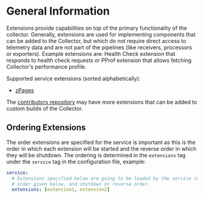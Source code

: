 # General Information

Extensions provide capabilities on top of the primary functionality of the
collector. Generally, extensions are used for implementing components that can
be added to the Collector, but which do not require direct access to telemetry
data and are not part of the pipelines (like receivers, processors or
exporters). Example extensions are: Health Check extension that responds to
health check requests or PProf extension that allows fetching Collector's
performance profile.

Supported service extensions (sorted alphabetically):

- [zPages](zpagesextension/README.md)

The [contributors
repository](https://github.com/open-telemetry/opentelemetry-collector-contrib)
may have more extensions that can be added to custom builds of the Collector.

## Ordering Extensions

The order extensions are specified for the service is important as this is the
order in which each extension will be started and the reverse order in which they
will be shutdown. The ordering is determined in the `extensions` tag under the
`service` tag in the configuration file, example:

```yaml
service:
  # Extensions specified below are going to be loaded by the service in the
  # order given below, and shutdown on reverse order.
  extensions: [extension1, extension2]
```
